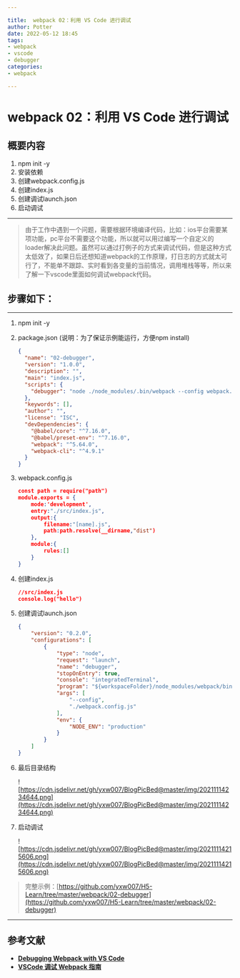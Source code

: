 ```yaml
---

title:  webpack 02：利用 VS Code 进行调试
author: Potter
date: 2022-05-12 18:45
tags: 
- webpack
- vscode
- debugger
categories: 
- webpack

---
```


# webpack 02：利用 VS Code 进行调试

## 概要内容

1. npm init -y
2. 安装依赖
3. 创建webpack.config.js
4. 创建index.js
5. 创建调试launch.json
6. 启动调试

---

> 由于工作中遇到一个问题，需要根据环境编译代码，比如：ios平台需要某项功能，pc平台不需要这个功能，所以就可以用过编写一个自定义的loader解决此问题。虽然可以通过打例子的方式来调试代码，但是这种方式太低效了，如果日后还想知道webpack的工作原理，打日志的方式就太可行了，不能单不跟踪、实时看到各变量的当前情况，调用堆栈等等，所以来了解一下vscode里面如何调试webpack代码。
> 

<!--more-->

## 步骤如下：

---

1. npm init -y
2. package.json (说明：为了保证示例能运行，方便npm install)
    
    ```json
    {
      "name": "02-debugger",
      "version": "1.0.0",
      "description": "",
      "main": "index.js",
      "scripts": {
        "debugger": "node ./node_modules/.bin/webpack --config webpack.config.js"
      },
      "keywords": [],
      "author": "",
      "license": "ISC",
      "devDependencies": {
        "@babel/core": "^7.16.0",
        "@babel/preset-env": "^7.16.0",
        "webpack": "^5.64.0",
        "webpack-cli": "^4.9.1"
      }
    }
    ```
    
3. webpack.config.js
    
    ```json
    const path = require("path")
    module.exports = {
        mode:'development',
        entry:"./src/index.js",
        output:{
            filename:"[name].js",
            path:path.resolve(__dirname,"dist")
        },
        module:{
            rules:[]
        }
    }
    ```
    
4. 创建index.js
    
    ```json
    //src/index.js
    console.log("hello")
    ```
    
5. 创建调试launch.json
    
    ```json
    {
        "version": "0.2.0",
        "configurations": [
            {
                "type": "node",
                "request": "launch",
                "name": "debugger",
                "stopOnEntry": true,
                "console": "integratedTerminal",
                "program": "${workspaceFolder}/node_modules/webpack/bin/webpack.js",
                "args": [
                    "--config",
                    "./webpack.config.js"
                ],
                "env": {
                    "NODE_ENV": "production"
                }
            }
        ]
    }
    ```
    
6. 最后目录结构
    
    ![https://cdn.jsdelivr.net/gh/yxw007/BlogPicBed@master/img/20211114234644.png](https://cdn.jsdelivr.net/gh/yxw007/BlogPicBed@master/img/20211114234644.png)
    
7. 启动调试
    
    ![https://cdn.jsdelivr.net/gh/yxw007/BlogPicBed@master/img/20211114215606.png](https://cdn.jsdelivr.net/gh/yxw007/BlogPicBed@master/img/20211114215606.png)
    

> 完整示例：[https://github.com/yxw007/H5-Learn/tree/master/webpack/02-debugger](https://github.com/yxw007/H5-Learn/tree/master/webpack/02-debugger)
> 

---

## 参考文献

- **[Debugging Webpack with VS Code](https://medium.com/@jsilvax/debugging-webpack-with-vs-code-b14694db4f8e)**
- **[VSCode 调试 Webpack 指南](https://zhuanlan.zhihu.com/p/108939782)**

